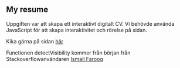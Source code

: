 ## My resume

Uppgiften var att skapa ett interaktivt digitalt CV.
Vi behövde använda JavaScript för att skapa interaktivitet och rörelse på sidan.

Kika gärna på sidan [här](https://jesnagbg.github.io/My-resume/)

Functionen detectVisibility kommer från början från Stackoverflowanvändaren [Ismail Farooq](https://stackoverflow.com/a/68262400)